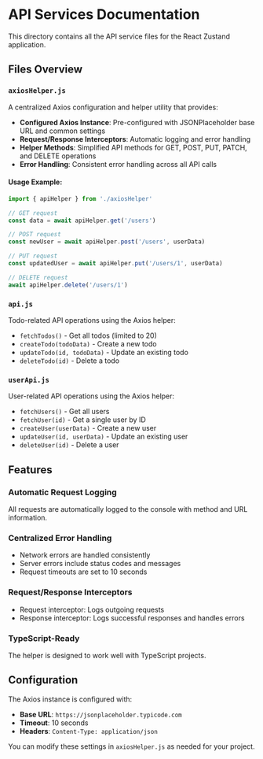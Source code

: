 # API Services Documentation

This directory contains all the API service files for the React Zustand application.

## Files Overview

### `axiosHelper.js`
A centralized Axios configuration and helper utility that provides:

- **Configured Axios Instance**: Pre-configured with JSONPlaceholder base URL and common settings
- **Request/Response Interceptors**: Automatic logging and error handling
- **Helper Methods**: Simplified API methods for GET, POST, PUT, PATCH, and DELETE operations
- **Error Handling**: Consistent error handling across all API calls

#### Usage Example:
```javascript
import { apiHelper } from './axiosHelper'

// GET request
const data = await apiHelper.get('/users')

// POST request
const newUser = await apiHelper.post('/users', userData)

// PUT request
const updatedUser = await apiHelper.put('/users/1', userData)

// DELETE request
await apiHelper.delete('/users/1')
```

### `api.js`
Todo-related API operations using the Axios helper:
- `fetchTodos()` - Get all todos (limited to 20)
- `createTodo(todoData)` - Create a new todo
- `updateTodo(id, todoData)` - Update an existing todo
- `deleteTodo(id)` - Delete a todo

### `userApi.js`
User-related API operations using the Axios helper:
- `fetchUsers()` - Get all users
- `fetchUser(id)` - Get a single user by ID
- `createUser(userData)` - Create a new user
- `updateUser(id, userData)` - Update an existing user
- `deleteUser(id)` - Delete a user

## Features

### Automatic Request Logging
All requests are automatically logged to the console with method and URL information.

### Centralized Error Handling
- Network errors are handled consistently
- Server errors include status codes and messages
- Request timeouts are set to 10 seconds

### Request/Response Interceptors
- Request interceptor: Logs outgoing requests
- Response interceptor: Logs successful responses and handles errors

### TypeScript-Ready
The helper is designed to work well with TypeScript projects.

## Configuration

The Axios instance is configured with:
- **Base URL**: `https://jsonplaceholder.typicode.com`
- **Timeout**: 10 seconds
- **Headers**: `Content-Type: application/json`

You can modify these settings in `axiosHelper.js` as needed for your project. 